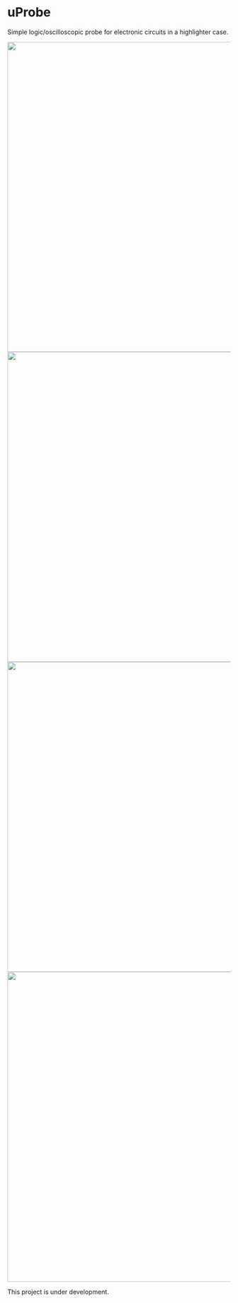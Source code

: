 # uProbe
Simple logic/oscilloscopic probe for electronic circuits in a highlighter case.  
  
<img src="https://github.com/iliasam/uProbe/blob/master/Photos/Photo1.jpg" width="700">  
  
<img src="https://github.com/iliasam/uProbe/blob/master/Photos/Photo2.jpg" width="700">  
  
<img src="https://github.com/iliasam/uProbe/blob/master/Photos/Photo3.jpg" width="700">  
  
<img src="https://github.com/iliasam/uProbe/blob/master/Photos/Photo4.JPG" width="700">  
  
This project is under development.
